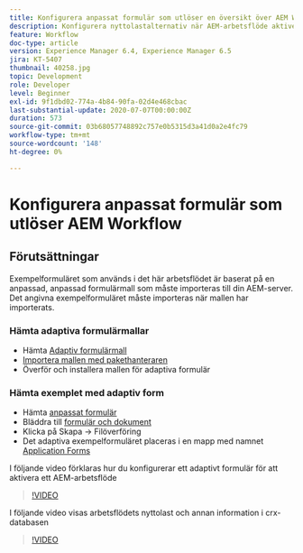 ```yaml
---
title: Konfigurera anpassat formulär som utlöser en översikt över AEM Workflow
description: Konfigurera nyttolastalternativ när AEM-arbetsflöde aktiveras när formulär skickas
feature: Workflow
doc-type: article
version: Experience Manager 6.4, Experience Manager 6.5
jira: KT-5407
thumbnail: 40258.jpg
topic: Development
role: Developer
level: Beginner
exl-id: 9f1dbd02-774a-4b84-90fa-02d4e468cbac
last-substantial-update: 2020-07-07T00:00:00Z
duration: 573
source-git-commit: 03b68057748892c757e0b5315d3a41d0a2e4fc79
workflow-type: tm+mt
source-wordcount: '148'
ht-degree: 0%

---
```


# Konfigurera anpassat formulär som utlöser AEM Workflow

## Förutsättningar

Exempelformuläret som används i det här arbetsflödet är baserat på en anpassad, anpassad formulärmall som måste importeras till din AEM-server. Det angivna exempelformuläret måste importeras när mallen har importerats.

### Hämta adaptiva formulärmallar

* Hämta [Adaptiv formulärmall](assets/af-form-template.zip)
* [Importera mallen med pakethanteraren](http://localhost:4502/crx/packmgr/index.jsp)
* Överför och installera mallen för adaptiva formulär

### Hämta exemplet med adaptiv form

* Hämta [anpassat formulär](assets/peak-application-form.zip)
* Bläddra till [formulär och dokument](http://localhost:4502/aem/forms.html/content/dam/formsanddocuments)
* Klicka på Skapa -> Filöverföring
* Det adaptiva exempelformuläret placeras i en mapp med namnet [Application Forms](http://localhost:4502/aem/forms.html/content/dam/formsanddocuments/applicationforms)

I följande video förklaras hur du konfigurerar ett adaptivt formulär för att aktivera ett AEM-arbetsflöde
>[!VIDEO](https://video.tv.adobe.com/v/40258?quality=12&learn=on)

I följande video visas arbetsflödets nyttolast och annan information i crx-databasen

>[!VIDEO](https://video.tv.adobe.com/v/40259?quality=12&learn=on)
